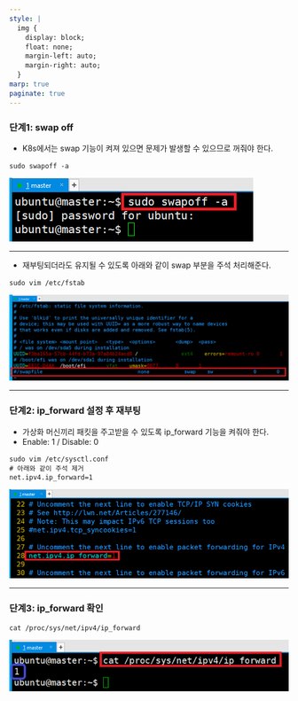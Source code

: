 ```yaml
---
style: |
  img {
    display: block;
    float: none;
    margin-left: auto;
    margin-right: auto;
  }
marp: true
paginate: true
---
```

### 단계1: swap off
- K8s에서는 swap 기능이 켜져 있으면 문제가 발생할 수 있으므로 꺼줘야 한다.
```shell
sudo swapoff -a
```
![alt text](image-8.png)

---
- 재부팅되더라도 유지될 수 있도록 아래와 같이 swap 부분을 주석 처리해준다.
```shell
sudo vim /etc/fstab
```
![alt text](image-9.png)

---
### 단계2: ip_forward 설정 후 재부팅  
- 가상화 머신끼리 패킷을 주고받을 수 있도록 ip_forward 기능을 켜줘야 한다.
- Enable: 1 / Disable: 0
```shell
sudo vim /etc/sysctl.conf
# 아래와 같이 주석 제거 
net.ipv4.ip_forward=1
```
![alt text](image-26.png)

---
### 단계3: ip_forward 확인 
```shell
cat /proc/sys/net/ipv4/ip_forward
```
![alt text](image-10.png)












